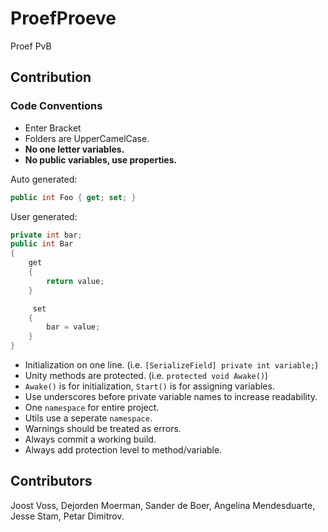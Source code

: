 # ProefProeve
Proef PvB

## Contribution
### Code Conventions
 * Enter Bracket
 * Folders are UpperCamelCase.
 * __No one letter variables.__
 * __No public variables, use properties.__
 
 Auto generated:
 ```C#
 public int Foo { get; set; }
 ```
 
 User generated:
 ```C#
 private int bar;
 public int Bar
 {
     get
     {
         return value;
     }
 
      set
     {
         bar = value;
     }
 }
 ```
 * Initialization on one line. (i.e. `[SerializeField] private int variable;`)
 * Unity methods are protected. (i.e. `protected void Awake()`)
 * `Awake()` is for initialization, `Start()` is for assigning variables.
 * Use underscores before private variable names to increase readability.
 * One `namespace` for entire project.
 * Utils use a seperate `namespace`.
 * Warnings should be treated as errors.
 * Always commit a working build.
 * Always add protection level to method/variable.

## Contributors
Joost Voss, Dejorden Moerman, Sander de Boer, Angelina Mendesduarte, Jesse Stam, Petar Dimitrov.
